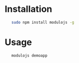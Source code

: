 # Installation

`````bash
   sudo npm install modulojs -g
`````

# Usage
`````bash
   modulojs demoapp
`````
  
